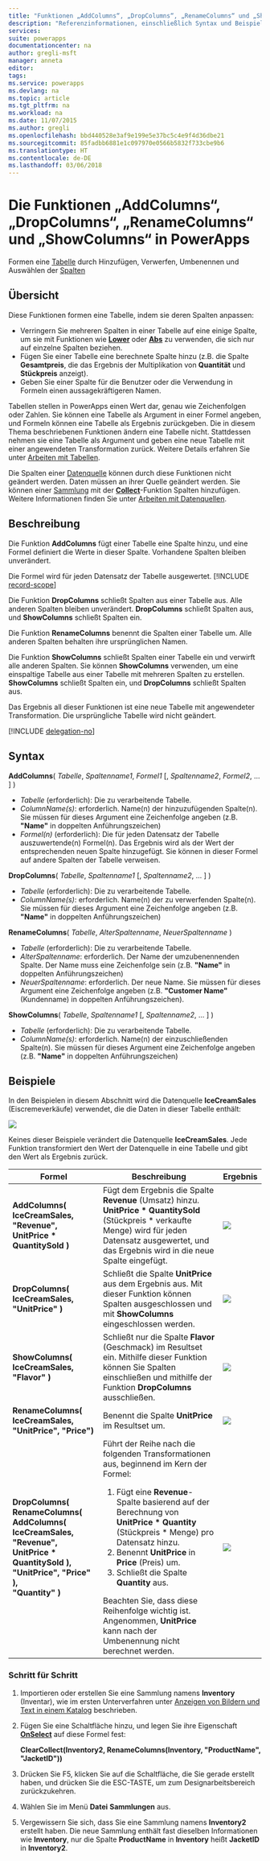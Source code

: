 ```yaml
---
title: "Funktionen „AddColumns“, „DropColumns“, „RenameColumns“ und „ShowColumns“ | Microsoft-Dokumentation"
description: "Referenzinformationen, einschließlich Syntax und Beispielen, für die Funktionen „AddColumns“, „DropColumns“, „RenameColumns“ und „ShowColumns“ in PowerApps"
services: 
suite: powerapps
documentationcenter: na
author: gregli-msft
manager: anneta
editor: 
tags: 
ms.service: powerapps
ms.devlang: na
ms.topic: article
ms.tgt_pltfrm: na
ms.workload: na
ms.date: 11/07/2015
ms.author: gregli
ms.openlocfilehash: bbd440528e3af9e199e5e37bc5c4e9f4d36dbe21
ms.sourcegitcommit: 85fadbb6881e1c097970e0566b5832f733cbe9b6
ms.translationtype: HT
ms.contentlocale: de-DE
ms.lasthandoff: 03/06/2018
---
```

# <a name="addcolumns-dropcolumns-renamecolumns-and-showcolumns-functions-in-powerapps"></a>Die Funktionen „AddColumns“, „DropColumns“, „RenameColumns“ und „ShowColumns“ in PowerApps
Formen eine [Tabelle](../working-with-tables.md) durch Hinzufügen, Verwerfen, Umbenennen und Auswählen der [Spalten](../working-with-tables.md#columns)

## <a name="overview"></a>Übersicht
Diese Funktionen formen eine Tabelle, indem sie deren Spalten anpassen:

* Verringern Sie mehreren Spalten in einer Tabelle auf eine einige Spalte, um sie mit Funktionen wie **[Lower](function-lower-upper-proper.md)** oder **[Abs](function-numericals.md)** zu verwenden, die sich nur auf einzelne Spalten beziehen.  
* Fügen Sie einer Tabelle eine berechnete Spalte hinzu (z.B. die Spalte **Gesamtpreis**, die das Ergebnis der Multiplikation von **Quantität** und **Stückpreis** anzeigt).
* Geben Sie einer Spalte für die Benutzer oder die Verwendung in Formeln einen aussagekräftigeren Namen.

Tabellen stellen in PowerApps einen Wert dar, genau wie Zeichenfolgen oder Zahlen.  Sie können eine Tabelle als Argument in einer Formel angeben, und Formeln können eine Tabelle als Ergebnis zurückgeben. Die in diesem Thema beschriebenen Funktionen ändern eine Tabelle nicht. Stattdessen nehmen sie eine Tabelle als Argument und geben eine neue Tabelle mit einer angewendeten Transformation zurück.  Weitere Details erfahren Sie unter [Arbeiten mit Tabellen](../working-with-tables.md).  

Die Spalten einer [Datenquelle](../working-with-data-sources.md) können durch diese Funktionen nicht geändert werden. Daten müssen an ihrer Quelle geändert werden. Sie können einer [Sammlung](../working-with-data-sources.md#collections) mit der **[Collect](function-clear-collect-clearcollect.md)**-Funktion Spalten hinzufügen.  Weitere Informationen finden Sie unter [Arbeiten mit Datenquellen](../working-with-data-sources.md).  

## <a name="description"></a>Beschreibung
Die Funktion **AddColumns** fügt einer Tabelle eine Spalte hinzu, und eine Formel definiert die Werte in dieser Spalte. Vorhandene Spalten bleiben unverändert.

Die Formel wird für jeden Datensatz der Tabelle ausgewertet.
[!INCLUDE [record-scope](../includes/record-scope.md)]

Die Funktion **DropColumns** schließt Spalten aus einer Tabelle aus.  Alle anderen Spalten bleiben unverändert. **DropColumns** schließt Spalten aus, und **ShowColumns** schließt Spalten ein.

Die Funktion **RenameColumns** benennt die Spalten einer Tabelle um. Alle anderen Spalten behalten ihre ursprünglichen Namen.

Die Funktion **ShowColumns** schließt Spalten einer Tabelle ein und verwirft alle anderen Spalten. Sie können **ShowColumns** verwenden, um eine einspaltige Tabelle aus einer Tabelle mit mehreren Spalten zu erstellen.  **ShowColumns** schließt Spalten ein, und **DropColumns** schließt Spalten aus.  

Das Ergebnis all dieser Funktionen ist eine neue Tabelle mit angewendeter Transformation.  Die ursprüngliche Tabelle wird nicht geändert.

[!INCLUDE [delegation-no](../includes/delegation-no.md)]

## <a name="syntax"></a>Syntax
**AddColumns**( *Tabelle*, *Spaltenname1*, *Formel1* [, *Spaltenname2*, *Formel2*, ... ] )

* *Tabelle* (erforderlich):  Die zu verarbeitende Tabelle.
* *ColumnName(s)*: erforderlich. Name(n) der hinzuzufügenden Spalte(n).  Sie müssen für dieses Argument eine Zeichenfolge angeben (z.B. **"Name"** in doppelten Anführungszeichen)
* *Formel(n)* (erforderlich):  Die für jeden Datensatz der Tabelle auszuwertende(n) Formel(n). Das Ergebnis wird als der Wert der entsprechenden neuen Spalte hinzugefügt. Sie können in dieser Formel auf andere Spalten der Tabelle verweisen.

**DropColumns**( *Tabelle*, *Spaltenname1* [, *Spaltenname2*, ... ] )

* *Tabelle* (erforderlich):  Die zu verarbeitende Tabelle.
* *ColumnName(s)*: erforderlich. Name(n) der zu verwerfenden Spalte(n). Sie müssen für dieses Argument eine Zeichenfolge angeben (z.B. **"Name"** in doppelten Anführungszeichen)

**RenameColumns**( *Tabelle*, *AlterSpaltenname*, *NeuerSpaltenname* )

* *Tabelle* (erforderlich):  Die zu verarbeitende Tabelle.
* *AlterSpaltenname*: erforderlich. Der Name der umzubenennenden Spalte. Der Name muss eine Zeichenfolge sein (z.B. **"Name"** in doppelten Anführungszeichen)
* *NeuerSpaltenname*: erforderlich. Der neue Name. Sie müssen für dieses Argument eine Zeichenfolge angeben (z.B. **"Customer Name"** (Kundenname) in doppelten Anführungszeichen).

**ShowColumns**( *Tabelle*, *Spaltenname1* [, *Spaltenname2*, ... ] )

* *Tabelle* (erforderlich):  Die zu verarbeitende Tabelle.
* *ColumnName(s)*: erforderlich. Name(n) der einzuschließenden Spalte(n). Sie müssen für dieses Argument eine Zeichenfolge angeben (z.B. **"Name"** in doppelten Anführungszeichen)

## <a name="examples"></a>Beispiele
In den Beispielen in diesem Abschnitt wird die Datenquelle **IceCreamSales** (Eiscremeverkäufe) verwendet, die die Daten in dieser Tabelle enthält:

![](media/function-table-shaping/icecream.png)

Keines dieser Beispiele verändert die Datenquelle **IceCreamSales**. Jede Funktion transformiert den Wert der Datenquelle in eine Tabelle und gibt den Wert als Ergebnis zurück.

| Formel | Beschreibung | Ergebnis |
| --- | --- | --- |
| **AddColumns( IceCreamSales, "Revenue", UnitPrice * QuantitySold )** |Fügt dem Ergebnis die Spalte **Revenue** (Umsatz) hinzu.  **UnitPrice * QuantitySold** (Stückpreis * verkaufte Menge) wird für jeden Datensatz ausgewertet, und das Ergebnis wird in die neue Spalte eingefügt. |<style> img { max-width: none; } </style> ![](media/function-table-shaping/icecream-add-revenue.png) |
| **DropColumns( IceCreamSales, "UnitPrice" )** |Schließt die Spalte **UnitPrice** aus dem Ergebnis aus. Mit dieser Funktion können Spalten ausgeschlossen und mit **ShowColumns** eingeschlossen werden. |![](media/function-table-shaping/icecream-drop-price.png) |
| **ShowColumns( IceCreamSales, "Flavor" )** |Schließt nur die Spalte **Flavor** (Geschmack) im Resultset ein. Mithilfe dieser Funktion können Sie Spalten einschließen und mithilfe der Funktion **DropColumns** ausschließen. |![](media/function-table-shaping/icecream-select-flavor.png) |
| **RenameColumns( IceCreamSales, "UnitPrice", "Price")** |Benennt die Spalte **UnitPrice** im Resultset um. |![](media/function-table-shaping/icecream-rename-price.png) |
| **DropColumns(<br>RenameColumns(<br>AddColumns( IceCreamSales, "Revenue",<br>UnitPrice * QuantitySold ),<br>"UnitPrice", "Price" ),<br>"Quantity" )** |Führt der Reihe nach die folgenden Transformationen aus, beginnend im Kern der Formel: <ol><li>Fügt eine **Revenue**-Spalte basierend auf der Berechnung von **UnitPrice * Quantity** (Stückpreis * Menge) pro Datensatz hinzu.<li>Benennt **UnitPrice** in **Price** (Preis) um.<li>Schließt die Spalte **Quantity** aus.</ol>  Beachten Sie, dass diese Reihenfolge wichtig ist. Angenommen, **UnitPrice** kann nach der Umbenennung nicht berechnet werden. |![](media/function-table-shaping/icecream-all-transforms.png) |

### <a name="step-by-step"></a>Schritt für Schritt
1. Importieren oder erstellen Sie eine Sammlung namens **Inventory** (Inventar), wie im ersten Unterverfahren unter [Anzeigen von Bildern und Text in einem Katalog](../show-images-text-gallery-sort-filter.md) beschrieben.
2. Fügen Sie eine Schaltfläche hinzu, und legen Sie ihre Eigenschaft **[OnSelect](../controls/properties-core.md)** auf diese Formel fest:
   
    **ClearCollect(Inventory2, RenameColumns(Inventory, "ProductName", "JacketID"))**
3. Drücken Sie F5, klicken Sie auf die Schaltfläche, die Sie gerade erstellt haben, und drücken Sie die ESC-TASTE, um zum Designarbeitsbereich zurückzukehren.
4. Wählen Sie im Menü **Datei** **Sammlungen** aus.
5. Vergewissern Sie sich, dass Sie eine Sammlung namens **Inventory2** erstellt haben. Die neue Sammlung enthält fast dieselben Informationen wie **Inventory**, nur die Spalte **ProductName** in **Inventory** heißt **JacketID** in **Inventory2**.

